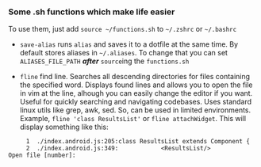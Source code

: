 ### Some .sh functions which make life easier

To use them, just add `source ~/functions.sh` to `~/.zshrc` or `~/.bashrc`


* `save-alias` runs `alias` and saves it to a dotfile at the same time. By default stores aliases in `~/.aliases`. To change that you can set `ALIASES_FILE_PATH` ***after*** `source`ing the `functions.sh`  


* `fline` find line. Searches all descending directories for files containing the specified word. Displays found lines and allows you to open the file in vim at the line, alhough you can easily change the editor if you want. Useful for quickly searching and navigating codebases. Uses standard linux utils like grep, awk, sed. So, can be used in limited environments. Example, `fline 'class ResultsList'` or `fline attachWidget`. This will display something like this:

```
     1	./index.android.js:205:class ResultsList extends Component {
     2	./index.android.js:349:            <ResultsList/>
Open file [number]:
```
